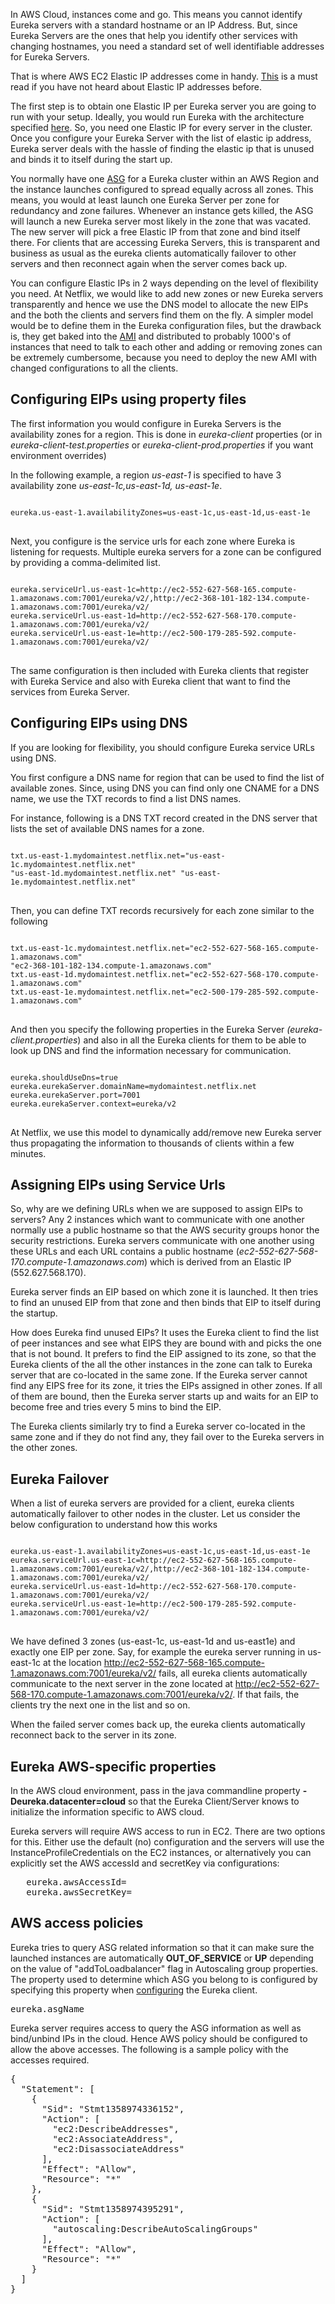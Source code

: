 In AWS Cloud, instances come and go. This means you cannot identify Eureka servers with a standard hostname or an IP Address. But, since Eureka Servers are the ones that help you identify other services with changing hostnames, you need a standard set of well identifiable addresses for Eureka Servers.

That is where AWS EC2 Elastic IP addresses come in handy. [This](http://aws.amazon.com/articles/1346) is a must read if you have not heard about Elastic IP addresses before.

The first step is to obtain one Elastic IP per Eureka server you are going to run with your setup. Ideally, you would run Eureka with the architecture specified [here](https://github.com/Netflix/eureka/wiki/Eureka-at-a-glance). So, you need one Elastic IP for every server in the cluster. Once you configure your Eureka Server with the list of elastic ip address, Eureka server deals with the hassle of finding the elastic ip that is unused and binds it to itself during the start up. 

You normally have one [ASG](http://aws.amazon.com/autoscaling/) for a Eureka cluster within an AWS Region and the instance launches configured to spread equally across all zones. This means, you would at least launch one Eureka Server per zone for redundancy and zone failures. Whenever an instance gets killed, the ASG will launch a new Eureka server most likely in the zone that was vacated. The new server will pick a free Elastic IP from that zone and bind itself there. For clients that are accessing Eureka Servers, this is transparent and business as usual as the eureka clients automatically failover to other servers and then reconnect again when the server comes back up.

You can configure Elastic IPs in 2 ways depending on the level of flexibility you need. At Netflix, we would like to add new zones or new Eureka servers transparently and hence we use the DNS model to allocate the new EIPs and the both the clients and servers find them on the fly. A simpler model would be to define them in the Eureka configuration files, but the drawback is, they get baked into the [AMI](https://aws.amazon.com/amis/) and distributed to probably 1000's of instances that need to talk to each other and adding or removing zones can be extremely cumbersome, because you need to deploy the new AMI with changed configurations to all the clients.

## Configuring EIPs using property files

The first information you would configure in Eureka Servers is the availability zones for a region. This is done in _eureka-client_ properties (or in _eureka-client-test.properties_ or _eureka-client-prod.properties_ if you want environment overrides)

In the following example, a region _us-east-1_ is specified to have 3 availability zone _us-east-1c,us-east-1d, us-east-1e_.
<pre>
<code>
eureka.us-east-1.availabilityZones=us-east-1c,us-east-1d,us-east-1e
</code>
</pre>

Next, you configure is the service urls for each zone where Eureka is listening for requests. Multiple eureka servers for a zone can be configured by providing a comma-delimited list.
<pre>
<code>
eureka.serviceUrl.us-east-1c=http://ec2-552-627-568-165.compute-1.amazonaws.com:7001/eureka/v2/,http://ec2-368-101-182-134.compute-1.amazonaws.com:7001/eureka/v2/
eureka.serviceUrl.us-east-1d=http://ec2-552-627-568-170.compute-1.amazonaws.com:7001/eureka/v2/
eureka.serviceUrl.us-east-1e=http://ec2-500-179-285-592.compute-1.amazonaws.com:7001/eureka/v2/
</code>
</pre>

The same configuration is then included with Eureka clients that register with Eureka Service and also with Eureka client that want to find the services from Eureka Server.

## Configuring EIPs using DNS

If you are looking for flexibility, you should configure Eureka service URLs using DNS.

You first configure a DNS name for region that can be used to find the list of available zones. Since, using  DNS you can find only one CNAME for a DNS name, we use the TXT records to find a list DNS names.

For instance, following is a DNS TXT record created in the DNS server that lists the set of available DNS names for a zone.

<pre>
<code>
txt.us-east-1.mydomaintest.netflix.net="us-east-1c.mydomaintest.netflix.net" 
"us-east-1d.mydomaintest.netflix.net" "us-east-1e.mydomaintest.netflix.net"
</code>
</pre>

Then, you can define TXT records recursively for each zone similar to the following

<pre>
<code>
txt.us-east-1c.mydomaintest.netflix.net="ec2-552-627-568-165.compute-1.amazonaws.com" 
"ec2-368-101-182-134.compute-1.amazonaws.com"
txt.us-east-1d.mydomaintest.netflix.net="ec2-552-627-568-170.compute-1.amazonaws.com"
txt.us-east-1e.mydomaintest.netflix.net="ec2-500-179-285-592.compute-1.amazonaws.com"
</code>
</pre>

And then you specify the following properties in the Eureka Server _(eureka-client.properties_) and also in all the Eureka clients for them to be able to look up DNS and find the information necessary for communication.

<pre>
<code>
eureka.shouldUseDns=true
eureka.eurekaServer.domainName=mydomaintest.netflix.net
eureka.eurekaServer.port=7001
eureka.eurekaServer.context=eureka/v2
</code>
</pre>

At Netflix, we use this model to dynamically add/remove new Eureka server thus propagating the information to thousands of clients within a few minutes.

## Assigning EIPs using Service Urls

So, why are we defining URLs when we are supposed to assign EIPs to servers? Any 2 instances which want to communicate with one another normally use a public hostname so that the AWS security groups honor the security restrictions. Eureka servers communicate with one another using these URLs and each URL contains a public hostname (_ec2-552-627-568-170.compute-1.amazonaws.com_)  which is derived from an Elastic IP (552.627.568.170). 

Eureka server finds an EIP based on which zone it is launched. It then tries to find an unused EIP from that zone and then binds that EIP to itself during the startup.

How does Eureka find unused EIPs? It uses the Eureka client to find the list of peer instances and see what EIPS they are bound with and picks the one that is not bound. It prefers to find the EIP assigned to its zone, so that the Eureka clients of the all the other instances in the zone can talk to Eureka server that are co-located in the same zone. If the Eureka server cannot find any EIPS free for its zone, it tries the EIPs assigned in other zones. If all of them are bound, then the Eureka server starts up and waits for an EIP to become free and tries every 5 mins to bind the EIP.

The Eureka clients similarly try to find a Eureka server co-located in the same zone and if they do not find any, they fail over to the Eureka servers in the other zones.

## Eureka Failover

When a list of eureka servers are provided for a client, eureka clients automatically failover to other nodes in the cluster. Let us consider the below configuration to understand how this works

<pre>
<code>
eureka.us-east-1.availabilityZones=us-east-1c,us-east-1d,us-east-1e
eureka.serviceUrl.us-east-1c=http://ec2-552-627-568-165.compute-1.amazonaws.com:7001/eureka/v2/,http://ec2-368-101-182-134.compute-1.amazonaws.com:7001/eureka/v2/
eureka.serviceUrl.us-east-1d=http://ec2-552-627-568-170.compute-1.amazonaws.com:7001/eureka/v2/
eureka.serviceUrl.us-east-1e=http://ec2-500-179-285-592.compute-1.amazonaws.com:7001/eureka/v2/
</code>
</pre>

We have defined 3 zones (us-east-1c, us-east-1d and us-east1e) and exactly one EIP per zone. Say, for example the eureka server running in us-east-1c at the location http://ec2-552-627-568-165.compute-1.amazonaws.com:7001/eureka/v2/ fails, all eureka clients automatically communicate to the next server in the zone located at http://ec2-552-627-568-170.compute-1.amazonaws.com:7001/eureka/v2/. If that fails, the clients try the next one in the list and so on.

When the failed server comes back up, the eureka clients automatically reconnect back to the server in its zone.

## Eureka AWS-specific properties

In the AWS cloud environment, pass in the java commandline property **-Deureka.datacenter=cloud** so that the Eureka Client/Server knows to initialize the information specific to AWS cloud.

Eureka servers will require AWS access to run in EC2. There are two options for this. Either use the default (no) configuration and the servers will use the InstanceProfileCredentials on the EC2 instances, or alternatively you can explicitly set the AWS accessId and secretKey via configurations:
<pre>
   eureka.awsAccessId=
   eureka.awsSecretKey=
</pre>

## AWS access policies

Eureka tries to query ASG related information so that it can make sure the launched instances are automatically **OUT_OF_SERVICE** or **UP** depending on the value of "addToLoadbalancer" flag in Autoscaling group properties. The property used to determine which ASG you belong to is configured by specifying this property when [configuring](https://github.com/Netflix/eureka/wiki/Configuring-Eureka) the Eureka client.

<pre>
eureka.asgName
</pre>

Eureka server requires access to query the ASG information as well as bind/unbind IPs in the cloud. Hence AWS policy should be configured to allow the above accesses. The following is a sample policy with the accesses required.

<pre>
{
  "Statement": [
    {
      "Sid": "Stmt1358974336152",
      "Action": [
        "ec2:DescribeAddresses",
        "ec2:AssociateAddress",
        "ec2:DisassociateAddress"
      ],
      "Effect": "Allow",
      "Resource": "*"
    },
    {
      "Sid": "Stmt1358974395291",
      "Action": [
        "autoscaling:DescribeAutoScalingGroups"
      ],
      "Effect": "Allow",
      "Resource": "*"
    }
  ]
}
</pre>